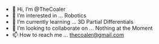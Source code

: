 - 👋 Hi, I’m @TheCoaler
- 👀 I’m interested in ... Robotics
- 🌱 I’m currently learning ... 3D Partial Differentials
- 💞️ I’m looking to collaborate on ... Nothing at the Moment
- 📫 How to reach me ... thecoaler@gmail.com

<!---
TheCoaler/TheCoaler is a ✨ special ✨ repository because its `README.md` (this file) appears on your GitHub profile.
You can click the Preview link to take a look at your changes.
--->
